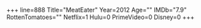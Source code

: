 +++
line=888
Title="MeatEater"
Year=2012
Age=""
IMDb="7.9"
RottenTomatoes=""
Netflix=1
Hulu=0
PrimeVideo=0
Disney=0
+++

